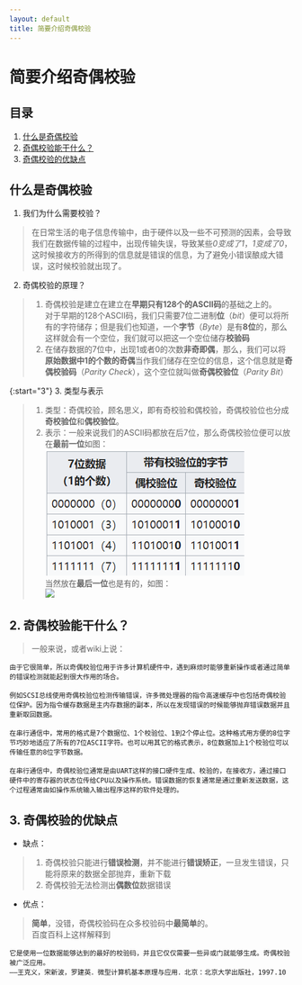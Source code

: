```yaml
---
layout: default
title: 简要介绍奇偶校验
---
```


# 简要介绍奇偶校验

## 目录

1. <a href="#c1">什么是奇偶校验</a>  
2. <a href="#c2">奇偶校验能干什么？</a>  
3. <a href="#c3">奇偶校验的优缺点</a>

## <a name="c1">什么是奇偶校验</a>

1. 我们为什么需要校验？  
>在日常生活的电子信息传输中，由于硬件以及一些不可预测的因素，会导致我们在数据传输的过程中，出现传输失误，导致某些*0变成了1*，*1变成了0*，这时候接收方的所得到的信息就是错误的信息，为了避免小错误酿成大错误，这时候校验就出现了。

2. 奇偶校验的原理？  
>1. 奇偶校验是建立在建立在**早期只有128个的ASCII码**的基础之上的。  
>对于早期的128个ASCII码，我们只需要7位二进制**位**（*bit*）便可以将所有的字符储存；但是我们也知道，一个**字节**（*Byte*）是有**8位**的，那么这样就会有一个空位，我们就可以把这一个空位储存**校验码**  
>2. 在储存数据的7位中，出现1或者0的次数**非奇即偶**，那么，我们可以将**原始数据中1的个数的奇偶**当作我们储存在空位的信息，这个信息就是**奇偶校验码**（*Parity Check*），这个空位就叫做**奇偶校验位**（*Parity Bit*）

{:start="3"}
3. 类型与表示  
>1. 类型：奇偶校验，顾名思义，即有奇校验和偶校验，奇偶校验位也分成**奇校验位**和**偶校验位**。  
>2. 表示：一般来说我们的ASCII码都放在后7位，那么奇偶校验位便可以放在**最前一位**如图：  
![](images/lab04/Parity%20check%20on%20wiki.png)  
当然放在**最后一位**也是有的，如图：  
![](https://pic4.zhimg.com/80/v2-2c0f22d050dcbccef85eacee21de747d_hd.jpg)

## <a name="c2">2. 奇偶校验能干什么？</a>

>一般来说，或者wiki上说：

```
由于它很简单，所以奇偶校验位用于许多计算机硬件中，遇到麻烦时能够重新操作或者通过简单的错误检测就能起到很大作用的场合。

例如SCSI总线使用奇偶校验位检测传输错误，许多微处理器的指令高速缓存中也包括奇偶校验位保护。因为指令缓存数据是主内存数据的副本，所以在发现错误的时候能够抛弃错误数据并且重新取回数据。

在串行通信中，常用的格式是7个数据位、1个校验位、1到2个停止位。这种格式用方便的8位字节巧妙地适应了所有的7位ASCII字符。也可以用其它的格式表示，8位数据加上1个校验位可以传输任意的8位字节数据。

在串行通信中，奇偶校验位通常是由UART这样的接口硬件生成、校验的，在接收方，通过接口硬件中的寄存器的状态位传给CPU以及操作系统。错误数据的恢复通常是通过重新发送数据，这个过程通常由如操作系统输入输出程序这样的软件处理的。
```

## <a name="c3">3. 奇偶校验的优缺点</a>

* 缺点：  
>1. 奇偶校验只能进行**错误检测**，并不能进行**错误矫正**，一旦发生错误，只能将原来的数据全部抛弃，重新下载  
>2. 奇偶校验无法检测出**偶数位**数据错误

* 优点：  
>**简单**，没错，奇偶校验码在众多校验码中**最简单**的。  
>百度百科上这样解释到

```
它是使用一位数据能够达到的最好的校验码，并且它仅仅需要一些异或门就能够生成。奇偶校验被广泛应用。  
——王克义，宋新波，罗建英．微型计算机基本原理与应用．北京：北京大学出版社，1997.10
```
